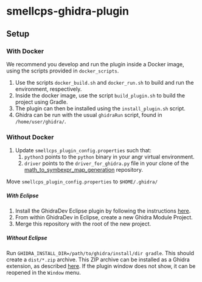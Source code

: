 # smellcps-ghidra-plugin

## Setup
### With Docker
We recommend you develop and run the plugin inside a Docker image, using the scripts provided in `docker_scripts`.
1. Use the scripts `docker_build.sh` and `docker_run.sh` to build and run the environment, respectively.
1. Inside the docker image, use the script `build_plugin.sh` to build the project using Gradle.
1. The plugin can then be installed using the `install_plugin.sh` script.
1. Ghidra can be run with the usual `ghidraRun` script, found in `/home/user/ghidra/`.

### Without Docker
1. Update `smellcps_plugin_config.properties` such that:
    1. `python3` points to the `python` binary in your angr virtual environment.
    1. `driver` points to the `driver_for_ghidra.py` file in your clone of the [math_to_symbexpr_map_generation](https://github.com/usc-isi-bass/math_to_symbexpr_map_generation) repository.

Move `smellcps_plugin_config.properties` to `$HOME/.ghidra/`
##### With Eclipse
1. Install the GhidraDev Eclipse plugin by following the instructions [here](https://ghidra-sre.org/InstallationGuide.html#Extensions).
1. From within GhidraDev in Eclipse, create a new Ghidra Module Project.
1. Merge this repository with the root of the new project.


##### Without Eclipse
Run `GHIDRA_INSTALL_DIR=/path/to/ghidra/install/dir gradle`.
This should create a `dist/*.zip` archive.
This ZIP archive can be installed as a Ghidra extension, as described [here](https://ghidra-sre.org/InstallationGuide.html#Extensions).
If the plugin window does not show, it can be reopened in the `Window` menu.
 
